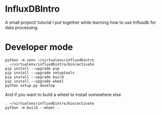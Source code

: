 # InfluxDBIntro

A small project/ tutorial I put together while learning how to use Influxdb for data processing.

# Developer mode

```shell
python -m venv ~/virtualenv/influxdbintro
. ~/virtualenv/influxdbintro/bin/activate
pip install --upgrade pip
pip install --upgrade setuptools
pip install --upgrade build
pip install --upgrade wheel
python setup.py develop
```

And if you want to build a wheel to install somewhere else

```shell
. ~/virtualenv/influxdbintro/bin/activate
python -m build --wheel .
```
